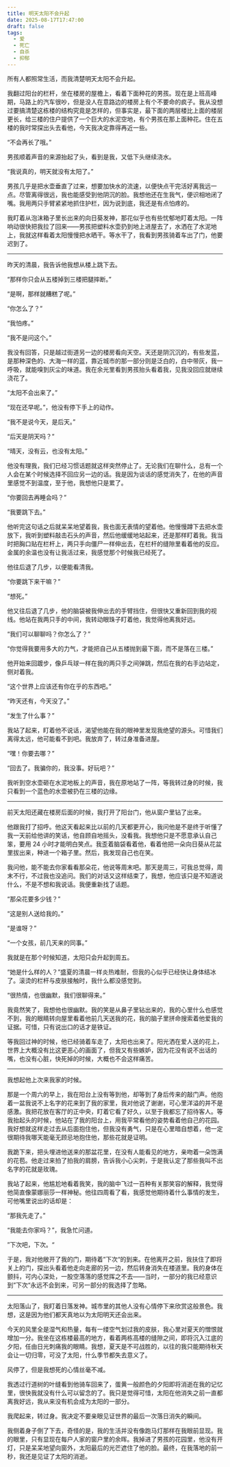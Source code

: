 ```yaml
---
title: 明天太阳不会升起
date: 2025-08-17T17:47:00
draft: false
tags:
  - 爱
  - 死亡
  - 自杀
  - 抑郁
---
```


所有人都照常生活，而我清楚明天太阳不会升起。<!--more-->

我翻过阳台的栏杆，坐在楼房的屋檐上，看着下面种花的男孩。现在是上班高峰期，马路上的汽车很吵，但是没人在意路边的楼房上有个不要命的疯子。我从没想过要搞清楚这栋楼的结构究竟是怎样的，但事实是，最下面的两层楼比上面的楼层更长，给三楼的住户提供了一个巨大的水泥空地，有个男孩在那上面种花。住在五楼的我时常探出头去看他，今天我决定靠得再近一些。

“不会再长了哦。”

男孩顺着声音的来源抬起了头，看到是我，又低下头继续浇水。

“我说真的，明天就没有太阳了。”

男孩几乎是把水壶垂直了过来，想要加快水的流速，以便快点干完活好离我远一点。尽管离得很远，我也能感受到他阴沉的脸。我想他还在生我气，便识相地闭了嘴。我用两只手臂紧紧地抓住护栏，因为说到底，我还是有点怕疼的。

我盯着从泡沫箱子里长出来的向日葵发神，那花似乎也有些忧郁地盯着太阳。一阵响动很快把我拉了回来——男孩把塑料水壶扔到地上进屋去了，水洒在了水泥地上，我就这样看着太阳慢慢把水晒干。等水干了，我看到男孩骑着车出了门，他要迟到了。

---

昨天的清晨，我告诉他我想从楼上跳下去。

“那样你只会从五楼掉到三楼把腿摔断。”

“是啊，那样就糟糕了呢。”

“你怎么了？”

“我怕疼。”

“我不是问这个。”

我没有回答，只是越过街道另一边的楼房看向天空。天还是阴沉沉的，有些发蓝，是那种深色的、大海一样的蓝，靠近城市的那一部分则是泛白的，白中带灰，我一呼吸，就能嗅到灰尘的味道。我在余光里看到男孩抬头看着我，见我没回应就继续浇花了。

“太阳不会出来了。”

“现在还早呢。”，他没有停下手上的动作。

“我不是说今天，是后天。”

“后天是阴天吗？”

“晴天，没有云，也没有太阳。”

他没有理我，我们已经习惯话题就这样突然停止了。无论我们在聊什么，总有一个人会在某个时候选择不回应另一边的话。我是因为谈话的感觉消失了，在他的声音里感觉不到温度，至于他，我想他只是累了。

“你要回去再睡会吗？”

“我要跳下去。”

他听完这句话之后就呆呆地望着我，我也面无表情的望着他。他慢慢蹲下去把水壶放下，我听到塑料敲击石头的声音，然后他缓缓地站起来，还是那样盯着我。我当时把胸口贴在栏杆上，两只手向僵尸一样伸出去，在栏杆的缝隙里看着他的反应。金属的余温也没有让我活过来，我感觉那个时候我已经死了。

他往后退了几步，以便能看清我。

“你要跳下来干嘛？”

“想死。”

他又往后退了几步，他的脑袋被我伸出去的手臂挡住，但很快又重新回到我的视线。他站在我两只手的中间，我转动眼珠子盯着他，我觉得他离我好远。

“我们可以聊聊吗？你怎么了？”

“你觉得我要用多大的力气，才能把自己从五楼抛到最下面，而不是落在三楼。”

他开始来回踱步，像乒乓球一样在我的两只手之间弹跳，然后在我的右手边站定，侧对着我。

“这个世界上应该还有你在乎的东西吧。”

“昨天还有，今天没了。”

“发生了什么事？”

我站了起来，盯着他不说话，渴望他能在我的眼神里发现我绝望的源头。可惜我们离得太远，他可能看不到吧。我放弃了，转过身准备进屋。

“嘿！你要去哪？”

“回去了。我骗你的，我没事。好玩吧？”

我听到空水壶砸在水泥地板上的声音，我在原地站了一阵，等我转过身的时候，我只看到一个蓝色的水壶被扔在三楼的边缘。

---

前天太阳还藏在楼房后面的时候，我打开了阳台门，他从窗户里钻了出来。

他跟我打了招呼。他这天看起来比以前的几天都更开心，我问他是不是终于听懂了我一天前给他讲的笑话，他自顾自地摇头，没看我。我想他只是不愿意承认自己笨，要用 24 小时才能明白笑点。我歪着脑袋看着他，看着他把一朵向日葵从花盆里拔出来，种进一个箱子里。然后，我发现自己也在笑。

我问他，能不能去你家看看那朵花，他说等周末吧。那天是周三，可我总觉得，周末不行，不过我也没追问。我们的对话又这样结束了，我想，他应该只是不知道说什么，不是不想和我说话。我便重新找了话题。

“那朵花要多少钱？”

“这是别人送给我的。”

“是谁呀？”

“一个女孩，前几天来的同事。”

我就是在那个时候知道，太阳只会升起到周五。

“她是什么样的人？”盛夏的清晨一样炎热难耐，但我的心似乎已经快让身体结冰了。滚烫的栏杆与皮肤接触时，我什么都没感觉到。

“很热情，也很幽默，我们很聊得来。”

我竟然笑了，我想他也很幽默。我的笑是从鼻子里钻出来的，我的心里什么也感觉不到，我的眼睛转向屋里看着他前几天送我的花，我的脑子里拼命搜索着他爱我的证据。可惜，只有说出口的话才是铁证。

等我回过神的时候，他已经骑着车走了，太阳也出来了。阳光洒在爱人送的花上，世界上大概没有比这更恶心的画面了，但我又有些嫉妒，因为花没有说不出话的嘴，也没有心脏，快死掉的时候，大概也不会这样痛苦。

---

我想起他上次来我家的时候。

那是一个周六的早上，我在阳台上没有等到他，却等到了身后传来的敲门声。他抱着一盆我说不上名字的花来到了我的家里，我对他说了谢谢，可心里洋溢的并不是感激。我把花放在客厅的正中央，盯着它看了好久，以至于我都忘了招待客人。等我抬起头的时候，他站在了我的阳台上，用我平常看他的姿势看着他自己的花园。我好想就这样走过去从后面抱住他，但我没有勇气，只是在心里暗自想着，他一定很期待我哪天能毫无顾忌地抱住他，那些花就是证明。

我跪下来，把头埋进他送来的那盆花里，在没有人能看见的地方，亲吻着一朵饱满的花苞。他走过来拍了拍我的肩膀，告诉我小心尖刺，于是我认定了那些我叫不出名字的花就是玫瑰。

我站了起来，他尴尬地看着我笑，我的脑中飞过一百种有关那笑容的解释，我觉得他简直像蒙娜丽莎一样神秘。他往四周看了看，我感觉他期待着什么事情的发生，可他嘴里说出的话却是：

“那我先走了。”

“我能去你家吗？”，我急忙问道。

”下次吧，下次。“

于是，我对他敞开了我的门，期待着”下次“的到来。在他离开之前，我扶住了即将关上的门，探出头看着他走向走廊的另一边，然后转身消失在楼道里。我的身体在颤抖，可内心深处，一股空落落的感觉挥之不去——当时，一部分的我已经意识到”下次“永远不会到来，可另一部分的我选择了忽略。

---

太阳落山了，我盯着日落发神。城市里的其他人没有心情停下来欣赏这般景色。我想，这是因为他们都天真地以为太阳明天还会出来。

今天的风里全是湿气和热量，每有一缕空气划过我的皮肤，我心里对夏天的憎恨就增加一分。我坐在这栋楼最高的地方，看着两栋高楼的缝隙之间，即将沉入江底的夕阳，任由日光刺痛我的眼睛。我想，夏天是不可战胜的，以往的我只能期待秋天会让一切归零，可没了太阳，什么季节都失去意义了。

风停了，但是我想死的心情丝毫不减。

我透过行道树的叶缝看到他骑车回来了，蛋黄一般颜色的夕阳即将消逝在我的记忆里，很快我就没有什么可以留念的了。我只是觉得可惜，太阳在他消失之前一直都离我好远，我从来没有机会成为太阳的一部分。

我爬起来，转过身。我决定不要亲眼见证世界的最后一次落日消失的瞬间。

我侧着身子倒了下去，奇怪的是，我的生活并没有像跑马灯那样在我眼前显现。我的眼里，只有显现在每户人家的窗户里的余晖。我掉进了男孩的花园里，他没有开灯，只是呆呆地望向窗外，太阳最后的光芒遮住了他的脸。最终，在我落地的前一秒，我还是见证了太阳的消逝。


